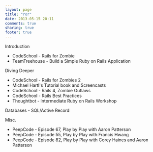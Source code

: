 ```yaml
---
layout: page
title: "ror"
date: 2013-05-15 20:11
comments: true
sharing: true
footer: true
---
```

<p class="p1">Introduction</p>&#13;
<ul><li><span>CodeSchool - Rails for Zombie</span></li>&#13;
<li><span class="s1">TeamTreehouse - </span><span class="s2">Build a Simple Ruby on Rails Application</span></li>&#13;
</ul><p class="p1">Diving Deeper</p>&#13;
<ul><li><span>CodeSchool - Rails for Zombies 2</span></li>&#13;
<li><span>Michael Hartl's Tutorial book and Screencasts</span></li>&#13;
<li><span>CodeSchool - Rails 4, Zombie Outlaws</span></li>&#13;
<li><span>CodeSchool - Rails Best Practices</span></li>&#13;
<li><span>Thoughtbot - Intermediate Ruby on Rails Workshop</span></li>&#13;
</ul><div>Databases - SQL/Active Record</div>&#13;
<div>&#13;
<ul></ul></div>&#13;
<div></div>&#13;
<div>Misc.</div>&#13;
<div>&#13;
<ul><li>PeepCode - Episode 67, Play by Play with Aaron Patterson</li>&#13;
<li>PeepCode - Episode 55, Play by Play with Francis Hwang</li>&#13;
<li>PeepCode - Episode 82, Play by Play with Corey Haines and Aaron Patterson</li>&#13;
</ul></div> 
